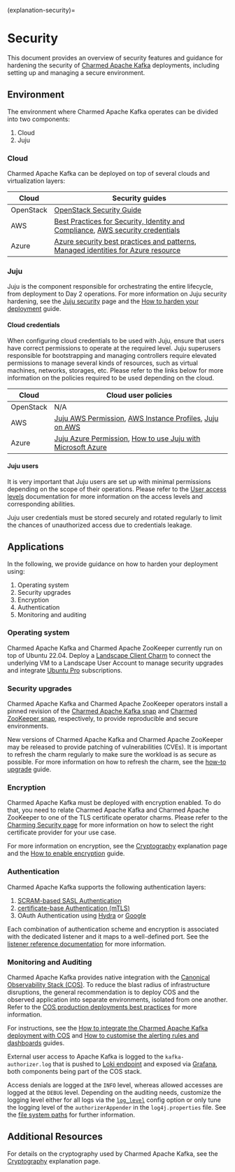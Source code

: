 (explanation-security)=
# Security

This document provides an overview of security features and guidance for hardening the security of [Charmed Apache Kafka](https://charmhub.io/kafka) deployments, including setting up and managing a secure environment.

## Environment

The environment where Charmed Apache Kafka operates can be divided into two components:

1. Cloud
2. Juju 

### Cloud

Charmed Apache Kafka can be deployed on top of several clouds and virtualization layers: 

| Cloud     | Security guides                                                                                                                                                                                                                                                         |
|-----------|------------------------------------------------------------------------------------------------------------------------------------------------------------------------------------------------------------------------------------------------------------------------|
| OpenStack | [OpenStack Security Guide](https://docs.openstack.org/security-guide/)                                                                                                                                                                                                 |
| AWS       | [Best Practices for Security, Identity and Compliance](https://aws.amazon.com/architecture/security-identity-compliance), [AWS security credentials](https://docs.aws.amazon.com/IAM/latest/UserGuide/security-creds.html#access-keys-and-secret-access-keys)          | 
| Azure     | [Azure security best practices and patterns](https://learn.microsoft.com/en-us/azure/security/fundamentals/best-practices-and-patterns), [Managed identities for Azure resource](https://learn.microsoft.com/en-us/entra/identity/managed-identities-azure-resources/) |

### Juju 

Juju is the component responsible for orchestrating the entire lifecycle, from deployment to Day 2 operations. For more information on Juju security hardening, see the [Juju security](/) page and the [How to harden your deployment](https://juju.is/docs/juju/harden-your-deployment) guide.

#### Cloud credentials

When configuring cloud credentials to be used with Juju, ensure that users have correct permissions to operate at the required level. 
Juju superusers responsible for bootstrapping and managing controllers require elevated permissions to manage several kinds of resources, such as
virtual machines, networks, storages, etc. Please refer to the links below for more information on the policies required to be used depending on the cloud. 

| Cloud     | Cloud user policies                                                                                                                                                                                                                            |
|-----------|------------------------------------------------------------------------------------------------------------------------------------------------------------------------------------------------------------------------------------------------|
| OpenStack | N/A                                                                                                                                                                                                                                            |
| AWS       | [Juju AWS Permission](/), [AWS Instance Profiles](/), [Juju on AWS](https://juju.is/docs/juju/amazon-ec2) | 
| Azure     | [Juju Azure Permission](https://juju.is/docs/juju/microsoft-azure), [How to use Juju with Microsoft Azure](/)                                                         |

#### Juju users

It is very important that Juju users are set up with minimal permissions depending on the scope of their operations. 
Please refer to the [User access levels](https://juju.is/docs/juju/user-permissions) documentation for more information on the access levels and corresponding abilities. 

Juju user credentials must be stored securely and rotated regularly to limit the chances of unauthorized access due to credentials leakage.

## Applications

In the following, we provide guidance on how to harden your deployment using:

1. Operating system
2. Security upgrades
3. Encryption 
4. Authentication
5. Monitoring and auditing

### Operating system

Charmed Apache Kafka and Charmed Apache ZooKeeper currently run on top of Ubuntu 22.04. Deploy a [Landscape Client Charm](https://charmhub.io/landscape-client?) to 
connect the underlying VM to a Landscape User Account to manage security upgrades and integrate [Ubuntu Pro](https://ubuntu.com/pro) subscriptions. 

### Security upgrades

Charmed Apache Kafka and Charmed Apache ZooKeeper operators install a pinned revision of the [Charmed Apache Kafka snap](https://snapcraft.io/charmed-kafka)
and [Charmed ZooKeeper snap](https://snapcraft.io/charmed-zookeeper), respectively, to provide reproducible and secure environments. 

New versions of Charmed Apache Kafka and Charmed Apache ZooKeeper may be released to provide patching of vulnerabilities (CVEs). 
It is important to refresh the charm regularly to make sure the workload is as secure as possible. 
For more information on how to refresh the charm, see the [how-to upgrade](https://charmhub.io/kafka/docs/h-upgrade) guide.

### Encryption

Charmed Apache Kafka must be deployed with encryption enabled. 
To do that, you need to relate Charmed Apache Kafka and Charmed Apache ZooKeeper to one of the TLS certificate operator charms. 
Please refer to the [Charming Security page](https://charmhub.io/topics/security-with-x-509-certificates) for more information on how to select the right certificate
provider for your use case. 

For more information on encryption, see the [Cryptography](/explanation/cryptography) explanation page and the [How to enable encryption](/how-to/enable-encryption) guide.

### Authentication

Charmed Apache Kafka supports the following authentication layers:

1. [SCRAM-based SASL Authentication](/how-to/manage-applications)
2. [certificate-base Authentication (mTLS)](/how-to/create-mtls-client-credentials)
3. OAuth Authentication using [Hydra](/) or [Google](/)

Each combination of authentication scheme and encryption is associated with the dedicated listener and it maps to a well-defined port. See the [listener reference documentation](/reference/apache-kafka-listeners) for more information. 

### Monitoring and Auditing

Charmed Apache Kafka provides native integration with the [Canonical Observability Stack (COS)](https://charmhub.io/topics/canonical-observability-stack).
To reduce the blast radius of infrastructure disruptions, the general recommendation is to deploy COS and the observed application into separate environments, isolated from one another. Refer to the [COS production deployments best practices](https://charmhub.io/topics/canonical-observability-stack/reference/best-practices)
for more information. 

For instructions, see the [How to integrate the Charmed Apache Kafka deployment with COS](/how-to/monitoring/enable-monitoring) and [How to customise the alerting rules and dashboards](/how-to/monitoring/integrate-alerts-and-dashboards) guides.

External user access to Apache Kafka is logged to the `kafka-authorizer.log` that is pushed to [Loki endpoint](https://charmhub.io/loki-k8s) and exposed via [Grafana](https://charmhub.io/grafana), both components being part of the COS stack.

Access denials are logged at the `INFO` level, whereas allowed accesses are logged at the `DEBUG` level. Depending on the auditing needs, 
customize the logging level either for all logs via the [`log_level`](https://charmhub.io/kafka/configurations?channel=3/stable#log_level) config option or 
only tune the logging level of the `authorizerAppender` in the `log4j.properties` file. See
the [file system paths](/reference/file-system-paths) for further information.

## Additional Resources

For details on the cryptography used by Charmed Apache Kafka, see the [Cryptography](/explanation/cryptography) explanation page.
